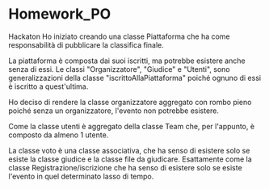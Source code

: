 # Homework_PO
Hackaton
Ho iniziato creando una classe Piattaforma che ha come responsabilità di pubblicare la classifica finale.

La piattaforma è composta dai suoi iscritti, ma potrebbe esistere anche senza di essi. 
Le classi "Organizzatore", "Giudice" e "Utenti", sono generalizzazioni della classe "iscrittoAllaPiattaforma" poiché ognuno di essi è iscritto a quest'ultima. 


Ho deciso di rendere la classe organizzatore aggregato con rombo pieno poiché senza un organizzatore, l'evento non potrebbe esistere. 

Come la classe utenti è aggregato della classe Team che, per l'appunto, è composto da almeno 1 utente.

La classe voto è una classe associativa, che ha senso di esistere solo se esiste la classe giudice e la classe file da giudicare. Esattamente come la classe Registrazione/iscrizione che ha senso di esistere solo se esiste l'evento in quel determinato lasso di tempo.
